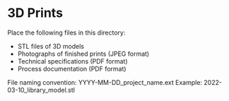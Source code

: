 # 3D Prints

Place the following files in this directory:
- STL files of 3D models
- Photographs of finished prints (JPEG format)
- Technical specifications (PDF format)
- Process documentation (PDF format)

File naming convention: YYYY-MM-DD_project_name.ext
Example: 2022-03-10_library_model.stl
